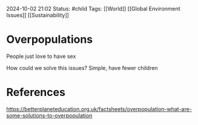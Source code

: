 2024-10-02 21:02
Status: #child 
Tags: [[World]] [[Global Environment Issues]] [[Sustainability]]
# Overpopulations
People just love to have sex

How could we solve this issues?
Simple, have fewer children
# References
https://betterplaneteducation.org.uk/factsheets/overpopulation-what-are-some-solutions-to-overpopulation